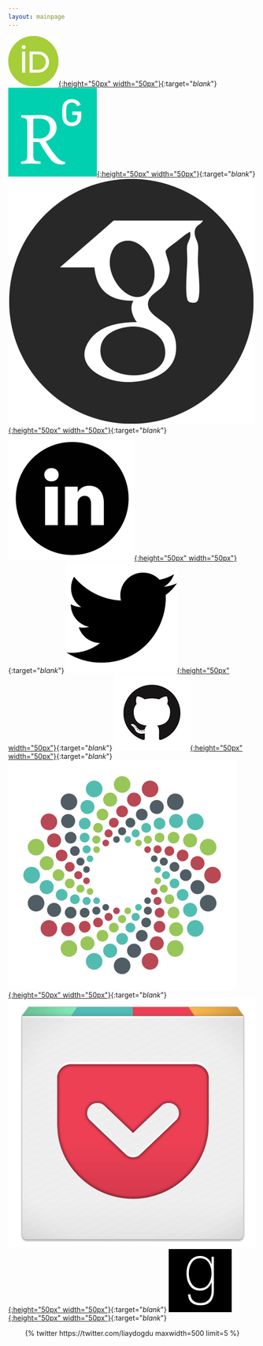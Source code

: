 ```yaml
---
layout: mainpage
---
```


[![](pics/orcid.png){:height="50px" width="50px"}](http://orcid.org/0000-0002-1557-7502){:target="_blank_"}
[![](pics/rgate.png){:height="50px" width="50px"}](http://www.researchgate.net/profile/Ali_Aydogdu){:target="_blank_"}
[![](pics/gscholar.png){:height="50px" width="50px"}](https://scholar.google.no/citations?user=zRGYaTsAAAAJ&hl=en){:target="_blank_"}
[![](pics/linkedin.png){:height="50px" width="50px"}](https://www.linkedin.com/in/ali-aydogdu-nersc){:target="_blank_"}
[![](pics/twitter.png){:height="50px" width="50px"}](http://twitter.com/liaydogdu){:target="_blank_"}
[![](pics/github.png){:height="50px" width="50px"}](http://github.com/aydogduali){:target="_blank_"}
[![](pics/figshare.png){:height="50px" width="50px"}](https://figshare.com/authors/Ali_Aydogdu/3861940){:target="_blank_"}
[![](pics/pocket.png){:height="50px" width="50px"}](http://getpocket.com/@liaydogdu){:target="_blank_"}
[![](pics/goodreads.png){:height="50px" width="50px"}](http://www.goodreads.com/user/show/52422236-ali-aydogdu){:target="_blank_"}
<!---
[![](pics/storify.jpg){:height="50px" width="50px"}](http://storify.com/liaydogdu) {:target="_blank"}
[![](pics/soundcloud.jpeg){:height="50px" width="50px"}](http://soundcloud.com/liaydogdu) {:target="_blank"}
[![](pics/issue.png){:height="50px" width="50px"}](http://issuu.com/aydogdu){:target="_blank_"}
-->

<div class='jekyll-twitter-plugin' align="center">
    {% twitter https://twitter.com/liaydogdu maxwidth=500 limit=5 %}
</div>
